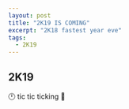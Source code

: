 ```yaml
---
layout: post
title: "2K19 IS COMING"
excerpt: "2K18 fastest year eve"
tags:
  - 2K19
---
```


## 2K19 

:clock12: tic tic ticking :tada:
